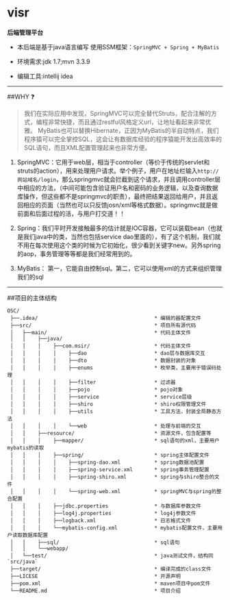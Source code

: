 # visr

**后端管理平台**

- 本后端是基于java语言编写 使用SSM框架：`SpringMVC + Spring + MyBatis`

- 环境需求:jdk 1.7;mvn 3.3.9

- 编辑工具:intellij idea

---------
##WHY :question: 

> 我们在实际应用中发现，SpringMVC可以完全替代Struts，配合注解的方式，编程非常快捷，而且通过restful风格定义url，让地址看起来非常优雅。
> MyBatis也可以替换Hibernate，正因为MyBatis的半自动特点，我们程序猿可以完全掌控SQL，这会让有数据库经验的程序猿能开发出高效率的SQL语句，而且XML配置管理起来也非常方便。

 1. SpringMVC：它用于web层，相当于controller（等价于传统的servlet和struts的action），用来处理用户请求。举个例子，用户在地址栏输入`http://网站域名/login`，那么springmvc就会拦截到这个请求，并且调用controller层中相应的方法，（中间可能包含验证用户名和密码的业务逻辑，以及查询数据库操作，但这些都不是springmvc的职责），最终把结果返回给用户，并且返回相应的页面（当然也可以只反馈josn/xml等格式数据）。springmvc就是做前面和后面过程的活，与用户打交道！！

 2. Spring：我们平时开发接触最多的估计就是IOC容器，它可以装载bean（也就是我们java中的类，当然也包括service dao里面的），有了这个机制，我们就不用在每次使用这个类的时候为它初始化，很少看到关键字new。另外spring的aop，事务管理等等都是我们经常用到的。

 3. MyBatis： 第一，它能自由控制sql。第二，它可以使用xml的方式来组织管理我们的sql

--------------
##项目的主体结构
```
OSC/
 ├──.idea/                                      * 编辑的器配置文件
 ├──src/                                        * 项目所有源代码
 │   ├──main/                                   * 代码主体文件
 │   │    ├──java/
 │   │    │    ├──com.msir/                     * 代码主体文件
 │   │    │    │    ├──dao                      * dao层与数据库交互
 │   │    │    │    ├──dto                      * 数据封装的对象
 │   │    │    │    ├──enums                    * 枚举类，主要用于错误码处理
 │   │    │    │    ├──filter                   * 过滤器
 │   │    │    │    ├──pojo                     * pojo对象
 │   │    │    │    ├──service                  * service层级
 │   │    │    │    ├──shiro                    * shiro权限管理文件
 │   │    │    │    ├──utils                    * 工具方法，封装全局静态方法
 │   │    │    │    └──web                      * 处理与前端的交互
 │   │    ├──resource/                          * 资源文件，包含配置等
 │   │    │    ├──mapper/                       * sql语句的xml，主要用户mybatis的读取
 │   │    │    ├──spring/                       * spring主体配置文件
 │   │    │    │    ├──spring-dao.xml           * spring数据池配置
 │   │    │    │    ├──spring-service.xml       * spring事务管理配置
 │   │    │    │    ├──spring-shiro.xml         * spring与shiro整合的文件
 │   │    │    │    └──spring-web.xml           * springMVC与spring的整合配置
 │   │    │    ├──jdbc.properties               * 与数据库参数文件
 │   │    │    ├──log4j.properties              * log4j参数文件
 │   │    │    ├──logback.xml                   * 日志格式文件
 │   │    │    └──mybatis-config.xml            * mybatis配置文件，主要用户读取数据库配置
 │   │    ├──sql/                               * sql语句
 │   │    └──webapp/
 │   └──test/                                   * java测试文件，结构同`src/java`
 ├──target/                                     * 编译完成的class文件
 ├──LICESE                                      * 开源声明
 ├──pom.xml                                     * maven项目中pom文件
 └──README.md                                   * 项目介绍
 
```